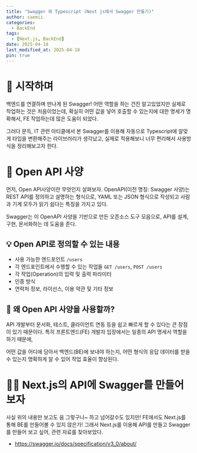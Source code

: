 ```yaml
---
title: "Swagger 와 Typescript (Next js에서 Swagger 만들기)"
author: saemii
categories:
  - BackEnd
tags:
  - [Next.js, BackEnd]
date: 2025-04-18
last_modified_at: 2025-04-18
pin: true
---
```


# 🌟 시작하며

백엔드를 연결하며 만나게 된 Swagger! 어떤 역할을 하는 건진 알고있었지만 실제로 작업하는 것은 처음이었는데, 확실히 어떤 값을 넣어 호출할 수 있는지에 대한 명세가 명확해서, FE 작업하는데 많은 도움이 되었다.

그러다 문득, IT 관련 아티클에서 본 Swagger를 이용해 자동으로 Typescript에 알맞게 타입을 변환해주는 라이브러리가 생각났고, 실제로 적용해보니 너무 편리해서 사용방식을 정리해보고자 한다.

# 👀 Open API 사양

먼저, Open API사양이란 무엇인지 살펴보자. OpenAPI(이전 명칭: Swagger 사양)는 REST API를 정의하고 설명하는 형식으로, YAML 또는 JSON 형식으로 작성되고 사람과 기계 모두가 읽기 쉽다는 특징을 가지고 있다.

Swagger는 이 OpenAPI 사양을 기반으로 만든 오픈소스 도구 모음으로, API를 설계, 구현, 문서화하는 데 도움을 준다.

## 💡 Open API로 정의할 수 있는 내용

- 사용 가능한 엔드포인트 `/users`
- 각 엔드포인트에서 수행할 수 있는 작업들 `GET /users`, `POST /users`
- 각 작업(Operation)의 입력 및 출력 파라미터
- 인증 방식
- 연락처 정보, 라이선스, 이용 약관 및 기타 정보

## 🤔 왜 Open API 사양을 사용할까?

API 개발부터 문서화, 테스트, 클라이언트 연동 등을 쉽고 빠르게 할 수 있다는 큰 장점이 있기 때문이다. 특히 프론트엔드(FE) 개발자 입장에서는 일종의 API 명세서 역할을 하기 때문에,

어떤 값을 어디에 담아서 백엔드(BE)에 보내야 하는지, 어떤 형식의 응답 데이터를 받을 수 있는지 명확하게 알 수 있어 작업 효율이 향상된다.

# 👩‍💻 Next.js의 API에 Swagger를 만들어보자

사실 위의 내용만 보고도 음 그렇구나~ 하고 넘어갈수도 있지만! FE에서도 Next.js를 통해 BE를 만들어볼 수 있지 않은가! 그래서 Next.js를 이용해 API를 만들고 Swagger를 만들어 보고 싶어, 관련 자료를 찾아보았다.

- <https://swagger.io/docs/specification/v3_0/about/>
